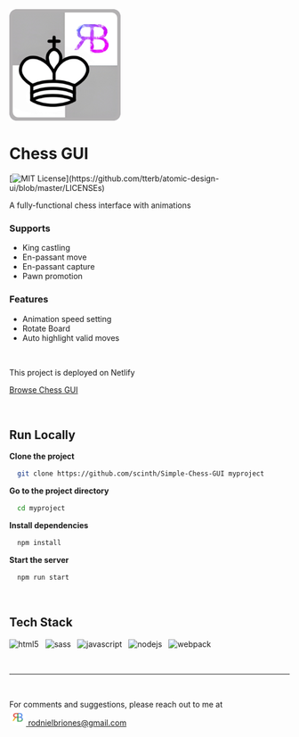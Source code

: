 <img src="nielbrioneschessgui_logo.png" width="200" />

# Chess GUI

[![MIT License](https://img.shields.io/apm/l/atomic-design-ui.svg?)](https://github.com/tterb/atomic-design-ui/blob/master/LICENSEs)

A fully-functional chess interface with animations

### Supports

- King castling
- En-passant move
- En-passant capture
- Pawn promotion

### Features

- Animation speed setting
- Rotate Board
- Auto highlight valid moves

<br />

This project is deployed on Netlify

[Browse Chess GUI](https://nielbrioneschessgui.netlify.app)

<br />

## Run Locally

**Clone the project**

```bash
  git clone https://github.com/scinth/Simple-Chess-GUI myproject
```

**Go to the project directory**

```bash
  cd myproject
```

**Install dependencies**

```bash
  npm install
```

**Start the server**

```bash
  npm run start
```

<br />

## Tech Stack

<img width="50px" src="https://cdn.jsdelivr.net/gh/devicons/devicon/icons/html5/html5-plain.svg" alt="html5" /> &nbsp;
<img width="50px" src="https://cdn.jsdelivr.net/gh/devicons/devicon/icons/sass/sass-original.svg" alt="sass" /> &nbsp;
<img width="50px" src="https://cdn.jsdelivr.net/gh/devicons/devicon/icons/javascript/javascript-plain.svg" alt="javascript" /> &nbsp;
<img width="50px" src="https://cdn.jsdelivr.net/gh/devicons/devicon/icons/nodejs/nodejs-original.svg" alt="nodejs" /> &nbsp;
<img width="50px" src="https://cdn.jsdelivr.net/gh/devicons/devicon/icons/webpack/webpack-original.svg" alt="webpack" />

<br /><hr /><br />

For comments and suggestions, please reach out to me at<br/>
[<img src="google_profile_photo.jpg" width="30" style="border-radius:50%" alt="google_profile_photo" /> rodnielbriones@gmail.com](rodnielbriones@gmail.com)
